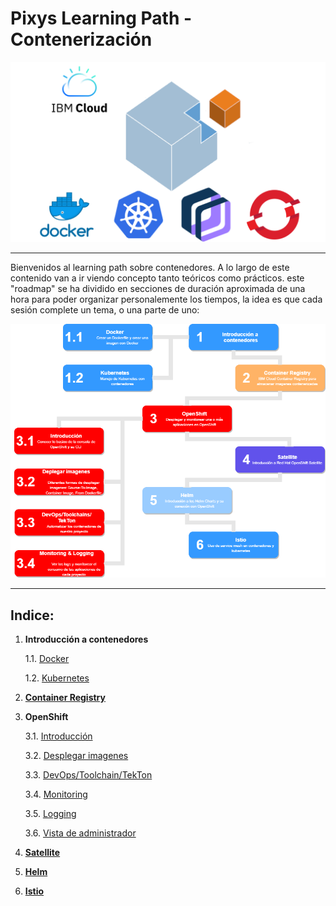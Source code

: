 # Pixys Learning Path - Contenerización

![dojo logo](images/logo_dojo.png)

---

Bienvenidos al learning path sobre contenedores. A lo largo de este contenido van a ir viendo concepto tanto teóricos como prácticos. este "roadmap" se ha dividido en secciones de duración aproximada de una hora para poder organizar personalemente los tiempos, la idea es que cada sesión complete un tema, o una parte de uno:

![roadmap](images/roadmap.png)

---
  

## Indice:

1. **Introducción a contenedores**
    
    1.1. [Docker](pages/1/docker.md#docker)
    
    1.2. [Kubernetes](pages/1/kubernetes.md#kubernetes)

2. [**Container Registry**](pages/2/container_registry.md#container-registry)


3. **OpenShift**
    
    3.1. [Introducción](pages/3/openshift.md#introducción-a-openshift)

    3.2. [Desplegar imagenes](pages/3/3.2/desplegar_imagenes.md#desplegar-imagenes)

    3.3. [DevOps/Toolchain/TekTon](pages/3/3.3/devops.md#devops,-toolchains-&-tekton)

    3.4. [Monitoring](pages/3/3.4/monitoring.md#monitoring)

    3.5. [Logging](pages/3/3.5/logging.md#logging)

    3.6. [Vista de administrador](pages/3/3.6/vista_de_administrador.md#vista-de-administrador)

4. [**Satellite**](pages/4/satellite.md#satellite)

5. [**Helm**](pages/5/helm.md#helm)

6. [**Istio**](pages/6/istio.md#istio)